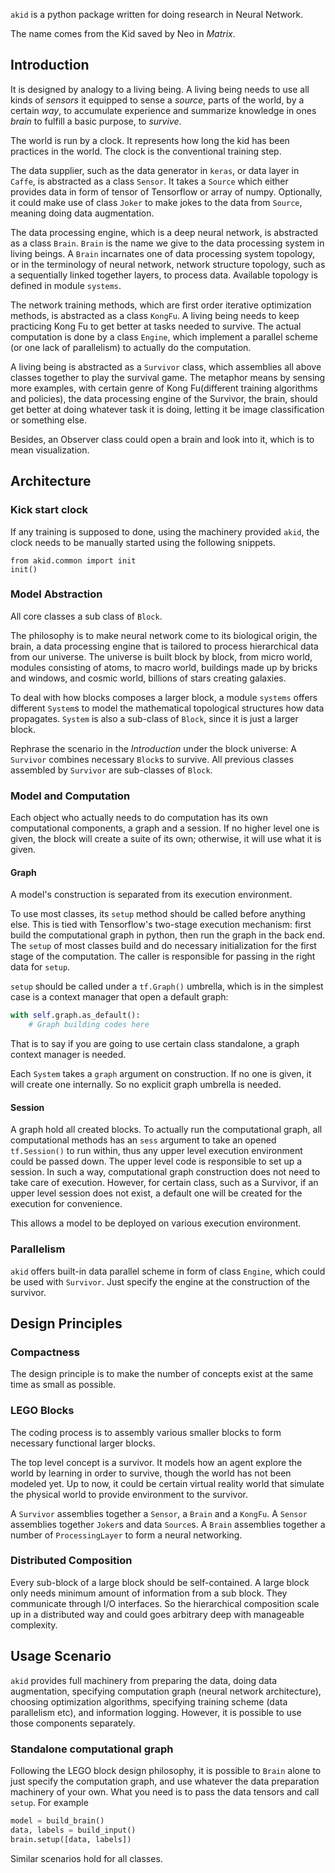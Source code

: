 `akid` is a python package written for doing research in Neural Network.

The name comes from the Kid saved by Neo in *Matrix*.

## Introduction

It is designed by analogy to a living being. A living being needs to use all
kinds of *sensors* it equipped to sense a *source*, parts of the world, by a
certain *way*, to accumulate experience and summarize knowledge in ones *brain*
to fulfill a basic purpose, to *survive*.

The world is run by a clock. It represents how long the kid has been practices
in the world. The clock is the conventional training step.

The data supplier, such as the data generator in `keras`, or data layer in
`Caffe`, is abstracted as a class `Sensor`. It takes a `Source` which either
provides data in form of tensor of Tensorflow or array of numpy. Optionally, it
could make use of class `Joker` to make jokes to the data from `Source`,
meaning doing data augmentation.

The data processing engine, which is a deep neural network, is abstracted as a
class `Brain`. `Brain` is the name we give to the data processing system in
living beings. A `Brain` incarnates one of data processing system topology, or
in the terminology of neural network, network structure topology, such as a
sequentially linked together layers, to process data. Available topology is
defined in module `systems`.

The network training methods, which are first order iterative optimization
methods, is abstracted as a class `KongFu`. A living being needs to keep
practicing Kong Fu to get better at tasks needed to survive. The actual
computation is done by a class `Engine`, which implement a parallel scheme (or
one lack of parallelism) to actually do the computation.

A living being is abstracted as a `Survivor` class, which assemblies all above
classes together to play the survival game. The metaphor means by sensing more
examples, with certain genre of Kong Fu(different training algorithms and
policies), the data processing engine of the Survivor, the brain, should get
better at doing whatever task it is doing, letting it be image classification
or something else.

Besides, an Observer class could open a brain and look into it, which is to
mean visualization.

## Architecture

### Kick start clock

If any training is supposed to done, using the machinery provided `akid`, the
clock needs to be manually started using the following snippets.

```
from akid.common import init
init()
```

### Model Abstraction

All core classes a sub class of `Block`.

The philosophy is to make neural network come to its biological origin, the
brain, a data processing engine that is tailored to process hierarchical data
from our universe. The universe is built block by block, from micro world,
modules consisting of atoms, to macro world, buildings made up by bricks and
windows, and cosmic world, billions of stars creating galaxies.

To deal with how blocks composes a larger block, a module `systems` offers
different `System`s to model the mathematical topological structures how data
propagates. `System` is also a sub-class of `Block`, since it is just a larger
block.

Rephrase the scenario in the *Introduction* under the block universe: A
`Survivor` combines necessary `Block`s to survive. All previous classes
assembled by `Survivor` are sub-classes of `Block`.

### Model and Computation

Each object who actually needs to do computation has its own computational
components, a graph and a session. If no higher level one is given, the block
will create a suite of its own; otherwise, it will use what it is given.

#### Graph

A model's construction is separated from its execution environment.

To use most classes, its `setup` method should be called before anything
else. This is tied with Tensorflow's two-stage execution mechanism: first build
the computational graph in python, then run the graph in the back end. The
`setup` of most classes build and do necessary initialization for the first
stage of the computation. The caller is responsible for passing in the right
data for `setup`.

`setup` should be called under a `tf.Graph()` umbrella, which is in the
simplest case is a context manager that open a default graph:

```python
with self.graph.as_default():
    # Graph building codes here
```

That is to say if you are going to use certain class standalone, a graph
context manager is needed.

Each `System` takes a `graph` argument on construction. If no one is given, it
will create one internally. So no explicit graph umbrella is needed.

#### Session

A graph hold all created blocks. To actually run the computational graph, all
computational methods has an `sess` argument to take an opened `tf.Session()`
to run within, thus any upper level execution environment could be passed
down. The upper level code is responsible to set up a session. In such a way,
computational graph construction does not need to take care of
execution. However, for certain class, such as a Survivor, if an upper level
session does not exist, a default one will be created for the execution for
convenience.

This allows a model to be deployed on various execution environment.

### Parallelism

`akid` offers built-in data parallel scheme in form of class `Engine`, which
could be used with `Survivor`. Just specify the engine at the construction of
the survivor.


## Design Principles

### Compactness

The design principle is to make the number of concepts exist at the same time
as small as possible.

### LEGO Blocks

The coding process is to assembly various smaller blocks to form necessary
functional larger blocks.

The top level concept is a survivor. It models how an agent explore the world
by learning in order to survive, though the world has not been modeled yet. Up
to now, it could be certain virtual reality world that simulate the physical
world to provide environment to the survivor.

A `Survivor` assemblies together a `Sensor`, a `Brain` and a `KongFu`. A
`Sensor` assemblies together `Joker`s and data `Source`s. A `Brain` assemblies
together a number of `ProcessingLayer` to form a neural networking.

### Distributed Composition

Every sub-block of a large block should be self-contained. A large block only
needs minimum amount of information from a sub block. They communicate through
I/O interfaces. So the hierarchical composition scale up in a distributed way
and could goes arbitrary deep with manageable complexity.

## Usage Scenario

`akid` provides full machinery from preparing the data, doing data
augmentation, specifying computation graph (neural network architecture),
choosing optimization algorithms, specifying training scheme (data parallelism
etc), and information logging. However, it is possible to use those components
separately.

### Standalone computational graph

Following the LEGO block design philosophy, it is possible to `Brain` alone to
just specify the computation graph, and use whatever the data preparation
machinery of your own. What you need is to pass the data tensors and call
`setup`. For example

```python
model = build_brain()
data, labels = build_input()
brain.setup([data, labels])
```

Similar scenarios hold for all classes.
